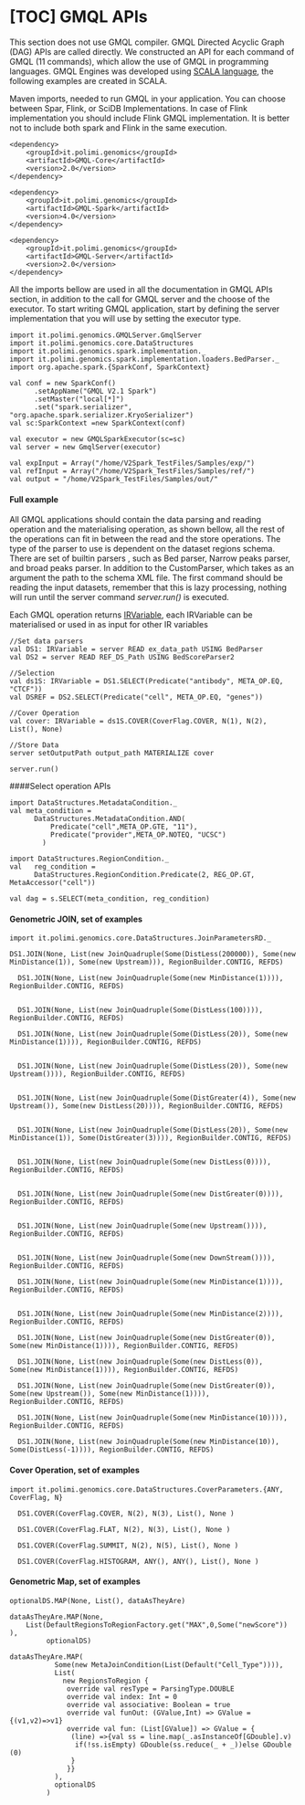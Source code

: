 [TOC]
GMQL APIs
=========

This section does not use GMQL compiler.  GMQL Directed Acyclic Graph (DAG) APIs are called directly. We constructed an API  for each command of GMQL (11 commands), which allow the use of GMQL in programming languages. GMQL Engines was developed using [SCALA language](https://www.scala-lang.org/), the following examples are created in SCALA.

Maven imports, needed to run GMQL in your application. You can choose between Spar, Flink, or SciDB Implementations. In case of Flink implementation you should include Flink GMQL implementation. It is better not to include both spark and Flink in the same execution.

  

    <dependency>
        <groupId>it.polimi.genomics</groupId>
        <artifactId>GMQL-Core</artifactId>
        <version>2.0</version>
    </dependency>
    
    <dependency>
        <groupId>it.polimi.genomics</groupId>
        <artifactId>GMQL-Spark</artifactId>
        <version>4.0</version>
    </dependency>
    
    <dependency>
        <groupId>it.polimi.genomics</groupId>
        <artifactId>GMQL-Server</artifactId>
        <version>2.0</version>
    </dependency>


All the imports bellow are used in all the documentation in GMQL APIs section, in addition to the call for GMQL server and the choose of the executor. To start writing GMQL application, start by defining the server implementation that you will use by setting the executor type. 


    import it.polimi.genomics.GMQLServer.GmqlServer
    import it.polimi.genomics.core.DataStructures
    import it.polimi.genomics.spark.implementation._
    import it.polimi.genomics.spark.implementation.loaders.BedParser._
    import org.apache.spark.{SparkConf, SparkContext}
    
    val conf = new SparkConf()
          .setAppName("GMQL V2.1 Spark")
          .setMaster("local[*]")
          .set("spark.serializer", "org.apache.spark.serializer.KryoSerializer")
    val sc:SparkContext =new SparkContext(conf)
    
    val executor = new GMQLSparkExecutor(sc=sc)
    val server = new GmqlServer(executor)
    
    val expInput = Array("/home/V2Spark_TestFiles/Samples/exp/")
    val refInput = Array("/home/V2Spark_TestFiles/Samples/ref/")
    val output = "/home/V2Spark_TestFiles/Samples/out/"

#### Full example

All GMQL applications should contain the data parsing and reading operation and the materialising operation, as shown bellow, all the rest of the operations can fit in between the read and the store operations. The type of the parser to use is dependent on the dataset regions schema. There are set of builtin parsers , such as Bed parser, Narrow peaks parser, and broad peaks parser. In addition to the CustomParser, which takes as an argument the path to the schema XML file. The first command should be reading the input datasets, remember that this is lazy processing, nothing will run until the server command *server.run()* is executed. 

Each GMQL operation returns [IRVariable](../GMQL-Core/src/main/scala/it/polimi/genomics/core/DataStructures/IRVariable.scala), each IRVariable can be materialised or used in as input for other IR variables
```  
//Set data parsers
val DS1: IRVariable = server READ ex_data_path USING BedParser
val DS2 = server READ REF_DS_Path USING BedScoreParser2

//Selection
val ds1S: IRVariable = DS1.SELECT(Predicate("antibody", META_OP.EQ, "CTCF"))
val DSREF = DS2.SELECT(Predicate("cell", META_OP.EQ, "genes"))

//Cover Operation
val cover: IRVariable = ds1S.COVER(CoverFlag.COVER, N(1), N(2), List(), None)

//Store Data
server setOutputPath output_path MATERIALIZE cover

server.run()
```  


####Select operation APIs

```  
import DataStructures.MetadataCondition._
val meta_condition =
      DataStructures.MetadataCondition.AND(
	      Predicate("cell",META_OP.GTE, "11"),
		  Predicate("provider",META_OP.NOTEQ, "UCSC")
		)
		
import DataStructures.RegionCondition._
val   reg_condition =
      DataStructures.RegionCondition.Predicate(2, REG_OP.GT, MetaAccessor("cell"))

val dag = s.SELECT(meta_condition, reg_condition)
``` 

#### Genometric JOIN, set of examples


``` 
import it.polimi.genomics.core.DataStructures.JoinParametersRD._

DS1.JOIN(None, List(new JoinQuadruple(Some(DistLess(200000)), Some(new MinDistance(1)), Some(new Upstream))), RegionBuilder.CONTIG, REFDS)

``` 
``` 
  DS1.JOIN(None, List(new JoinQuadruple(Some(new MinDistance(1)))), RegionBuilder.CONTIG, REFDS)
``` 
``` 

  DS1.JOIN(None, List(new JoinQuadruple(Some(DistLess(100)))), RegionBuilder.CONTIG, REFDS)

``` 
``` 
  DS1.JOIN(None, List(new JoinQuadruple(Some(DistLess(20)), Some(new MinDistance(1)))), RegionBuilder.CONTIG, REFDS)

``` 
``` 

  DS1.JOIN(None, List(new JoinQuadruple(Some(DistLess(20)), Some(new Upstream()))), RegionBuilder.CONTIG, REFDS)
``` 
``` 

  DS1.JOIN(None, List(new JoinQuadruple(Some(DistGreater(4)), Some(new Upstream()), Some(new DistLess(20)))), RegionBuilder.CONTIG, REFDS)

``` 
``` 

  DS1.JOIN(None, List(new JoinQuadruple(Some(DistLess(20)), Some(new MinDistance(1)), Some(DistGreater(3)))), RegionBuilder.CONTIG, REFDS)
``` 
``` 

  DS1.JOIN(None, List(new JoinQuadruple(Some(new DistLess(0)))), RegionBuilder.CONTIG, REFDS)
``` 
``` 

  DS1.JOIN(None, List(new JoinQuadruple(Some(new DistGreater(0)))), RegionBuilder.CONTIG, REFDS)
``` 
``` 

  DS1.JOIN(None, List(new JoinQuadruple(Some(new Upstream()))), RegionBuilder.CONTIG, REFDS)
``` 
``` 

  DS1.JOIN(None, List(new JoinQuadruple(Some(new DownStream()))), RegionBuilder.CONTIG, REFDS)

``` 
``` 
  DS1.JOIN(None, List(new JoinQuadruple(Some(new MinDistance(1)))), RegionBuilder.CONTIG, REFDS)
``` 
``` 

  DS1.JOIN(None, List(new JoinQuadruple(Some(new MinDistance(2)))), RegionBuilder.CONTIG, REFDS)

``` 
``` 
  DS1.JOIN(None, List(new JoinQuadruple(Some(new DistGreater(0)), Some(new MinDistance(1)))), RegionBuilder.CONTIG, REFDS)

``` 
``` 
  DS1.JOIN(None, List(new JoinQuadruple(Some(new DistLess(0)), Some(new MinDistance(1)))), RegionBuilder.CONTIG, REFDS)

``` 
``` 
  DS1.JOIN(None, List(new JoinQuadruple(Some(new DistGreater(0)), Some(new Upstream()), Some(new MinDistance(1)))), RegionBuilder.CONTIG, REFDS)

``` 
``` 
  DS1.JOIN(None, List(new JoinQuadruple(Some(new MinDistance(10)))), RegionBuilder.CONTIG, REFDS)

``` 
``` 
  DS1.JOIN(None, List(new JoinQuadruple(Some(new MinDistance(10)), Some(DistLess(-1)))), RegionBuilder.CONTIG, REFDS)
``` 

#### Cover Operation, set of examples

``` 
import it.polimi.genomics.core.DataStructures.CoverParameters.{ANY, CoverFlag, N}

  DS1.COVER(CoverFlag.COVER, N(2), N(3), List(), None )
``` 
``` 
  DS1.COVER(CoverFlag.FLAT, N(2), N(3), List(), None )
``` 
``` 
  DS1.COVER(CoverFlag.SUMMIT, N(2), N(5), List(), None )
``` 
``` 
  DS1.COVER(CoverFlag.HISTOGRAM, ANY(), ANY(), List(), None )
``` 

#### Genometric Map, set of examples


``` 
optionalDS.MAP(None, List(), dataAsTheyAre)
``` 

``` 
dataAsTheyAre.MAP(None, 
	List(DefaultRegionsToRegionFactory.get("MAX",0,Some("newScore")) ),
		 optionalDS)
``` 

``` 
dataAsTheyAre.MAP(
           Some(new MetaJoinCondition(List(Default("Cell_Type")))),
           List(
             new RegionsToRegion {
              override val resType = ParsingType.DOUBLE
              override val index: Int = 0
              override val associative: Boolean = true
              override val funOut: (GValue,Int) => GValue = {(v1,v2)=>v1}
              override val fun: (List[GValue]) => GValue = {
               (line) =>{val ss = line.map(_.asInstanceOf[GDouble].v)
                if(!ss.isEmpty) GDouble(ss.reduce(_ + _))else GDouble (0)
               }
              }}
           ),
           optionalDS
         )
``` 
